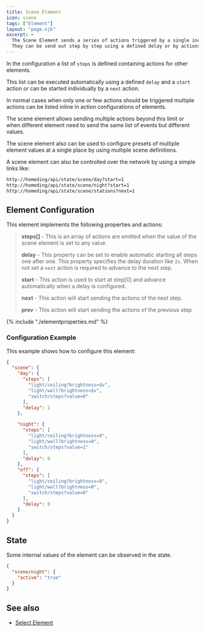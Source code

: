 ```yaml
---
title: Scene Element
icon: scene
tags: ["Element"]
layout: "page.njk"
excerpt: >
  The Scene Element sends a series of actions triggered by a single incoming action.
  They can be send out step by step using a defined delay or by actions.
---
```


In the configuration a list of `steps` is defined containing actions for other elements.

This list can be executed automatically using a defined `delay` and a `start` action
or can be started individually by a `next` action.

In normal cases when only one or few actions should be triggered multiple actions can be listed inline
in action configurations of elements.

The scene element allows sending multiple actions beyond this limit or when different element
need to send the same list of events but different values.

The scene element also can be used to configure presets of multiple element values
at a single place by using multiple scene definitions.

A scene element can also be controlled over the network by using a simple links like:

``` txt
http://homeding/api/state/scene/day?start=1
http://homeding/api/state/scene/night?start=1
http://homeding/api/state/scene/stations?next=1
```

## Element Configuration

<object data="/element.svg?scene" type="image/svg+xml"></object>

This element implements the following properties and actions:

> **steps[]** - This is an array of actions are emitted
> when the value of the scene element is set to any value.
>
> **delay** - This property can be set to enable automatic starting all steps one after one.
> This property specifies the delay duration like `2s`.
> When not set a `next` action is required to advance to the next step.
>
> **start** - This action is used to start at step[0] and advance automatically when a delay is configured.
>
> **next** - This action will start sending the actions of the next step.
>
> **prev** - This action will start sending the actions of the previous step

{% include "./elementproperties.md" %}


### Configuration Example

This example shows how to configure this element:

``` json
{
  "scene": {
    "day": {
      "steps": [
        "light/ceiling?brightness=$v",
        "light/wall?brightness=$v",
        "switch/steps?value=0"
      ],
      "delay": 1
    },

    "night": {
      "steps": [
        "light/ceiling?brightness=0",
        "light/wall?brightness=0",
        "switch/steps?value=1"
      ],
      "delay": 0
    },
    "off": {
      "steps": [
        "light/ceiling?brightness=0",
        "light/wall?brightness=0",
        "switch/steps?value=0"
      ],
      "delay": 0
    }
  }
}
```

## State

Some internal values of the element can be observed in the state.

``` json
{
  "scene/night": {
    "active": "true"
  }
}
```

## See also

* [Select Element](/elements/select.md)
